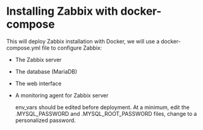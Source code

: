 # Installing Zabbix with docker-compose
This will deploy Zabbix installation with Docker, we will use a docker-compose.yml file to configure Zabbix:
* The Zabbix server
* The database (MariaDB)
* The web interface
* A monitoring agent for Zabbix server
  
  env_vars should be edited before deployment. At a minimum, edit the .MYSQL_PASSWORD and .MYSQL_ROOT_PASSWORD files, change to a personalized password.
